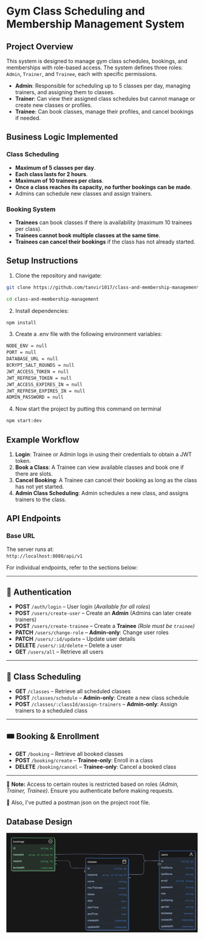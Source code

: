 # Gym Class Scheduling and Membership Management System

## Project Overview

This system is designed to manage gym class schedules, bookings, and memberships with role-based access. The system defines three roles: `Admin`, `Trainer`, and `Trainee`, each with specific permissions.

- **Admin**: Responsible for scheduling up to 5 classes per day, managing trainers, and assigning them to classes.
- **Trainer**: Can view their assigned class schedules but cannot manage or create new classes or profiles.
- **Trainee**: Can book classes, manage their profiles, and cancel bookings if needed.

## Business Logic Implemented

### Class Scheduling

- **Maximum of 5 classes per day**.
- **Each class lasts for 2 hours**.
- **Maximum of 10 trainees per class**.
- **Once a class reaches its capacity, no further bookings can be made**.
- Admins can schedule new classes and assign trainers.

### Booking System

- **Trainees** can book classes if there is availability (maximum 10 trainees per class).
- **Trainees cannot book multiple classes at the same time**.
- **Trainees can cancel their bookings** if the class has not already started.

## Setup Instructions

1. Clone the repository and navigate:

```bash
git clone https://github.com/tanvir1017/class-and-membership-management
```

```bash
cd class-and-membership-management
```

2. Install dependencies:

```bash
npm install
```

3. Create a .env file with the following environment variables:

```bash
NODE_ENV = null
PORT = null
DATABASE_URL = null
BCRYPT_SALT_ROUNDS = null
JWT_ACCESS_TOKEN = null
JWT_REFRESH_TOKEN = null
JWT_ACCESS_EXPIRES_IN = null
JWT_REFRESH_EXPIRES_IN = null
ADMIN_PASSWORD = null
```

4. Now start the project by putting this command on terminal

```bash
npm start:dev
```

## Example Workflow

1. **Login**: Trainee or Admin logs in using their credentials to obtain a JWT token.
2. **Book a Class**: A Trainee can view available classes and book one if there are slots.
3. **Cancel Booking**: A Trainee can cancel their booking as long as the class has not yet started.
4. **Admin Class Scheduling**: Admin schedules a new class, and assigns trainers to the class.

## API Endpoints

### Base URL

The server runs at:  
`http://localhost:8080/api/v1`

For individual endpoints, refer to the sections below:

---

## 🔐 Authentication

- **POST** `/auth/login` – User login (_Available for all roles_)
- **POST** `/users/create-user` – Create an **Admin** (Admins can later create trainers)
- **POST** `/users/create-trainee` – Create a **Trainee** _(Role must be `trainee`)_
- **PATCH** `/users/change-role` – **Admin-only**: Change user roles
- **PATCH** `/users/:id/update` – Update user details
- **DELETE** `/users/:id/delete` – Delete a user
- **GET** `/users/all` – Retrieve all users

---

## 📅 Class Scheduling

- **GET** `/classes` – Retrieve all scheduled classes
- **POST** `/classes/schedule` – **Admin-only**: Create a new class schedule
- **POST** `/classes/:classId/assign-trainers` – **Admin-only**: Assign trainers to a scheduled class

---

## 🎟️ Booking & Enrollment

- **GET** `/booking` – Retrieve all booked classes
- **POST** `/booking/create` – **Trainee-only**: Enroll in a class
- **DELETE** `/booking/cancel` – **Trainee-only**: Cancel a booked class

---

🔹 **Note:** Access to certain routes is restricted based on roles _(Admin, Trainer, Trainee)_. Ensure you authenticate before making requests.

🔹 Also, I've putted a postman json on the project root file.

## Database Design

![Gym Scheduling and Membership Database design](relational-diagram.svg)
